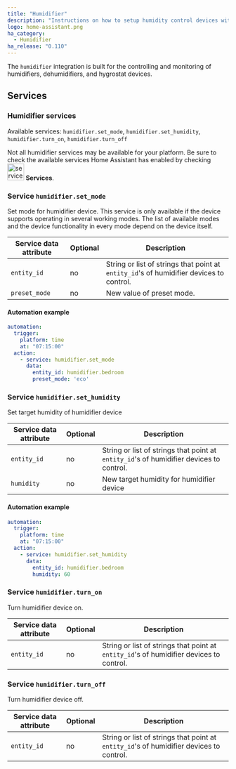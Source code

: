 ```yaml
---
title: "Humidifier"
description: "Instructions on how to setup humidity control devices within Home Assistant."
logo: home-assistant.png
ha_category:
  - Humidifier
ha_release: "0.110"
---
```


The `humidifier` integration is built for the controlling and monitoring of humidifiers, dehumidifiers, and hygrostat devices.

## Services

### Humidifier services

Available services: `humidifier.set_mode`, `humidifier.set_humidity`, `humidifier.turn_on`, `humidifier.turn_off`

<div class='note'>

Not all humidifier services may be available for your platform. Be sure to check the available services Home Assistant has enabled by checking <img src='/images/screenshots/developer-tool-services-icon.png' alt='service developer tool icon' class="no-shadow" height="38" /> **Services**.

</div>

### Service `humidifier.set_mode`

Set mode for humidifier device. This service is only available if the device supports operating in several working modes. The list of available modes and the device functionality in every mode depend on the device itself.

| Service data attribute | Optional | Description |
| ---------------------- | -------- | ----------- |
| `entity_id` | no | String or list of strings that point at `entity_id`'s of humidifier devices to control.
| `preset_mode` | no | New value of preset mode.

#### Automation example

```yaml
automation:
  trigger:
    platform: time
    at: "07:15:00"
  action:
    - service: humidifier.set_mode
      data:
        entity_id: humidifier.bedroom
        preset_mode: 'eco'
```

### Service `humidifier.set_humidity`

Set target humidity of humidifier device

| Service data attribute | Optional | Description |
| ---------------------- | -------- | ----------- |
| `entity_id` | no | String or list of strings that point at `entity_id`'s of humidifier devices to control.
| `humidity` | no | New target humidity for humidifier device

#### Automation example

```yaml
automation:
  trigger:
    platform: time
    at: "07:15:00"
  action:
    - service: humidifier.set_humidity
      data:
        entity_id: humidifier.bedroom
        humidity: 60
```

### Service `humidifier.turn_on`

Turn humidifier device on.

| Service data attribute | Optional | Description |
| ---------------------- | -------- | ----------- |
| `entity_id` | no | String or list of strings that point at `entity_id`'s of humidifier devices to control.

### Service `humidifier.turn_off`

Turn humidifier device off.

| Service data attribute | Optional | Description |
| ---------------------- | -------- | ----------- |
| `entity_id` | no | String or list of strings that point at `entity_id`'s of humidifier devices to control.
